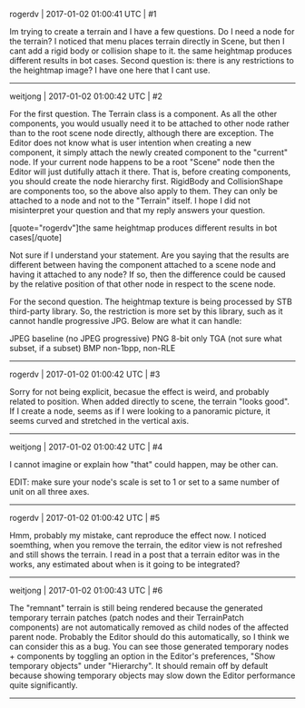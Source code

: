 rogerdv | 2017-01-02 01:00:41 UTC | #1

Im trying to create a terrain and I have a few questions. Do I need a node for the terrain? I noticed that menu places terrain directly in Scene, but then I cant add a rigid body or collision shape to it. the same heightmap produces different results in bot cases. Second question is: there is any restrictions to the heightmap image? I have one here that I cant use.

-------------------------

weitjong | 2017-01-02 01:00:42 UTC | #2

For the first question. The Terrain class is a component. As all the other components, you would usually need it to be attached to other node rather than to the root scene node directly, although there are exception. The Editor does not know what is user intention when creating a new component, it simply attach the newly created component to the "current" node. If your current node happens to be a root "Scene" node then the Editor will just dutifully attach it there. That is, before creating components, you should create the node hierarchy first. RigidBody and CollisionShape are components too, so the above also apply to them. They can only be attached to a node and not to the "Terrain" itself. I hope I did not misinterpret your question and that my reply answers your question.

[quote="rogerdv"]the same heightmap produces different results in bot cases[/quote]

Not sure if I understand your statement. Are you saying that the results are different between having the component attached to a scene node and having it attached to any node? If so, then the difference could be caused by the relative position of that other node in respect to the scene node.

For the second question. The heightmap texture is being processed by STB third-party library. So, the restriction is more set by this library, such as it cannot handle progressive JPG. Below are what it can handle:

JPEG baseline (no JPEG progressive)
PNG 8-bit only
TGA (not sure what subset, if a subset)
BMP non-1bpp, non-RLE

-------------------------

rogerdv | 2017-01-02 01:00:42 UTC | #3

Sorry for not being explicit, becasue the effect is weird, and probably related to position. When added directly to scene, the terrain "looks good". If I create a node, seems as if I were looking to a panoramic picture, it seems curved and stretched in the vertical axis.

-------------------------

weitjong | 2017-01-02 01:00:42 UTC | #4

I cannot imagine or explain how "that" could happen, may be other can.

EDIT: make sure your node's scale is set to 1 or set to a same number of unit on all three axes.

-------------------------

rogerdv | 2017-01-02 01:00:42 UTC | #5

Hmm, probably my mistake, cant reproduce the effect now. I noticed soemthing, when you remove the terrain, the editor view is not refreshed and still shows the terrain.
I read in a post that a terrain editor was in the works, any estimated about when is it going to be integrated?

-------------------------

weitjong | 2017-01-02 01:00:43 UTC | #6

The "remnant" terrain is still being rendered because the generated temporary terrain patches (patch nodes and their TerrainPatch components) are not automatically removed as child nodes of the affected parent node. Probably the Editor should do this automatically, so I think we can consider this as a bug. You can see those generated temporary nodes + components by toggling an option in the Editor's preferences, "Show temporary objects" under "Hierarchy". It should remain off by default because showing temporary objects may slow down the Editor performance quite significantly.

-------------------------

